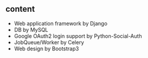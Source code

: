 
## content

* Web application framework by Django
* DB by MySQL
* Google OAuth2 login support by Python-Social-Auth
* JobQueue/Worker by Celery
* Web design by Bootstrap3
